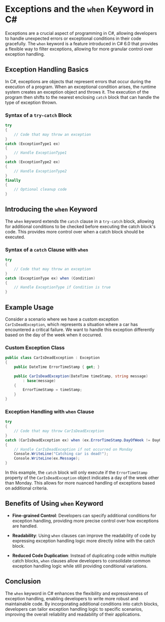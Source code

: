 # Exceptions and the `when` Keyword in C#

Exceptions are a crucial aspect of programming in C#, allowing developers to handle unexpected errors or exceptional conditions in their code gracefully. The `when` keyword is a feature introduced in C# 6.0 that provides a flexible way to filter exceptions, allowing for more granular control over exception handling.

## Exception Handling Basics

In C#, exceptions are objects that represent errors that occur during the execution of a program. When an exceptional condition arises, the runtime system creates an exception object and throws it. The execution of the program then shifts to the nearest enclosing `catch` block that can handle the type of exception thrown.

### Syntax of a `try-catch` Block

```csharp
try
{
    // Code that may throw an exception
}
catch (ExceptionType1 ex)
{
    // Handle ExceptionType1
}
catch (ExceptionType2 ex)
{
    // Handle ExceptionType2
}
finally
{
    // Optional cleanup code
}
```

## Introducing the `when` Keyword

The `when` keyword extends the `catch` clause in a `try-catch` block, allowing for additional conditions to be checked before executing the catch block's code. This provides more control over when a catch block should be executed.

### Syntax of a `catch` Clause with `when`

```csharp
try
{
    // Code that may throw an exception
}
catch (ExceptionType ex) when (Condition)
{
    // Handle ExceptionType if Condition is true
}
```

## Example Usage

Consider a scenario where we have a custom exception `CarIsDeadException`, which represents a situation where a car has encountered a critical failure. We want to handle this exception differently based on the day of the week when it occurred.

### Custom Exception Class

```csharp
public class CarIsDeadException : Exception
{
    public DateTime ErrorTimeStamp { get; }
    
    public CarIsDeadException(DateTime timeStamp, string message) 
        : base(message)
    {
        ErrorTimeStamp = timeStamp;
    }
}
```

### Exception Handling with `when` Clause

```csharp
try
{
    // Code that may throw CarIsDeadException
}
catch (CarIsDeadException ex) when (ex.ErrorTimeStamp.DayOfWeek != DayOfWeek.Monday)
{
    // Handle CarIsDeadException if not occurred on Monday
    Console.WriteLine("Catching car is dead!");
    Console.WriteLine(ex.Message);
}
```

In this example, the `catch` block will only execute if the `ErrorTimeStamp` property of the `CarIsDeadException` object indicates a day of the week other than Monday. This allows for more nuanced handling of exceptions based on additional criteria.

## Benefits of Using `when` Keyword

- **Fine-grained Control**: Developers can specify additional conditions for exception handling, providing more precise control over how exceptions are handled.
  
- **Readability**: Using `when` clauses can improve the readability of code by expressing exception handling logic more directly inline with the catch block.

- **Reduced Code Duplication**: Instead of duplicating code within multiple catch blocks, `when` clauses allow developers to consolidate common exception handling logic while still providing conditional variations.

## Conclusion

The `when` keyword in C# enhances the flexibility and expressiveness of exception handling, enabling developers to write more robust and maintainable code. By incorporating additional conditions into catch blocks, developers can tailor exception handling logic to specific scenarios, improving the overall reliability and readability of their applications.